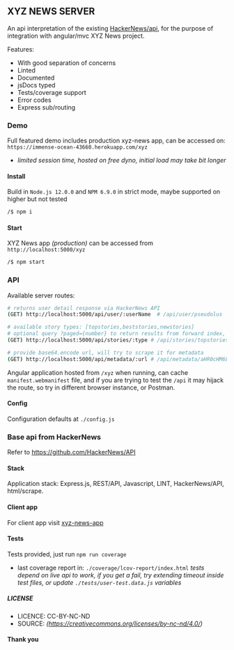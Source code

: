 ## XYZ NEWS SERVER
An api interpretation of the existing [HackerNews/api](https://github.com/HackerNews/API), for the purpose of integration with angular/mvc XYZ News project. 

Features:

- With good separation of concerns 
- Linted
- Documented
- jsDocs typed
- Tests/coverage support
- Error codes
- Express sub/routing


### Demo
Full featured demo includes production xyz-news app, can be accessed on: 
`https://immense-ocean-43660.herokuapp.com/xyz`

- *limited session time, hosted on free dyno, initial load may take bit longer*


#### Install
Build in `Node.js 12.0.0` and `NPM 6.9.0` in strict mode, maybe supported on higher but not tested

```sh
/$ npm i 
```


#### Start
XYZ News app *(production)* can be accessed from `http://localhost:5000/xyz`

```sh
/$ npm start 
```


### API
Available server routes:

```sh
# returns user detail response via HackerNews API
(GET) http://localhost:5000/api/user/:userName  # /api/user/pseudolus

# available story types: [topstories,beststories,newstories]
# optional query ?paged={number} to return results from forward index, up to available {pagedTotal}
(GET) http://localhost:5000/api/stories/:type # /api/stories/topstories

# provide base64.encode url, will try to scrape it for metadata
(GET) http://localhost:5000/api/metadata/:url # /api/metadata/aHR0cHM6Ly9hcnN0ZWNobmljYS5jb20vZ2FkZ2V0cy8yMDIxLzA2Lw== 

```
Angular application hosted from `/xyz` when running, can cache `manifest.webmanifest` file, and if you are trying to test the `/api` it may hijack the route, so try in different browser instance, or Postman.



#### Config
Configuration defaults at `./config.js`


### Base api from HackerNews
Refer to https://github.com/HackerNews/API




#### Stack
Application stack: Express.js, REST/API, Javascript, LINT, HackerNews/API, html/scrape.


#### Client app
For client app visit [xyz-news-app](https://bitbucket.org/eag1ex/xyz-news-app)


#### Tests
Tests provided, just run `npm run coverage`
- last coverage report in: `./coverage/lcov-report/index.html`
*tests depend on live api to work, if you get a fail, try extending timeout inside test files, or update `./tests/user-test.data.js` variables*





##### LICENSE
* LICENCE: CC-BY-NC-ND
* SOURCE: _(https://creativecommons.org/licenses/by-nc-nd/4.0/)_

#### Thank you